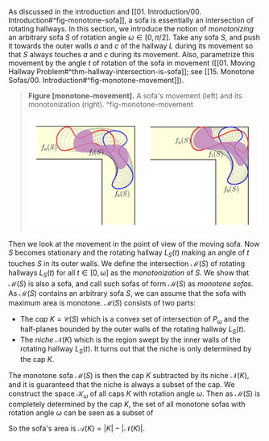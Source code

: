 As discussed in the introduction and [[01. Introduction/00. Introduction#^fig-monotone-sofa]], a sofa is essentially an intersection of rotating hallways. In this section, we introduce the notion of _monotonizing_ an arbitrary sofa $S$ of rotation angle $\omega \in [0, \pi/2]$. Take any sofa $S$, and push it towards the outer walls $a$ and $c$ of the hallway $L$ during its movement so that $S$ always touches $a$ and $c$ during its movement. Also, parametrize this movement by the angle $t$ of rotation of the sofa in movement ([[01. Moving Hallway Problem#^thm-hallway-intersection-is-sofa]]; see [[15. Monotone Sofas/00. Introduction#^fig-monotone-movement]]).

> __Figure [monotone-movement].__ A sofa's movement (left) and its monotonization (right). ^fig-monotone-movement
> 
> ![70%](images/monotone-movement.svg)

Then we look at the movement in the point of view of the moving sofa. Now $S$ becomes stationary and the rotating hallway $L_S(t)$ making an angle of $t$ touches $S$ in its outer walls. We define the intersection $\mathcal{M}(S)$ of rotating hallways $L_S(t)$ for all $t \in [0, \omega]$ as the _monotonization_ of $S$. We show that $\mathcal{M}(S)$ is also a sofa, and call such sofas of form $\mathcal{M}(S)$ as _monotone sofas_. As $\mathcal{M}(S)$ contains an arbitrary sofa $S$, we can assume that the sofa with maximum area is monotone. $\mathcal{M}(S)$ consists of two parts:

- The _cap_ $K = \mathcal{C}(S)$ which is a convex set of intersection of $P_\omega$ and the half-planes bounded by the outer walls of the rotating hallway $L_S(t)$. 
- The _niche_ $\mathcal{N}(K)$ which is the region swept by the inner walls of the rotating hallway $L_S(t)$. It turns out that the niche is only determined by the cap $K$.

The monotone sofa $\mathcal{M}(S)$ is then the cap $K$ subtracted by its niche $\mathcal{N}(K)$, and it is guaranteed that the niche is always a subset of the cap. We construct the space $\mathcal{K}_\omega$ of all caps $K$ with rotation angle $\omega$. Then as $\mathcal{M}(S)$ is completely determined by the cap $K$, the set of all monotone sofas with rotation angle $\omega$ can be seen as a subset of 

So the sofa's area is $\mathcal{A}(K) = |K| - |\mathcal{N}(K)|$. 